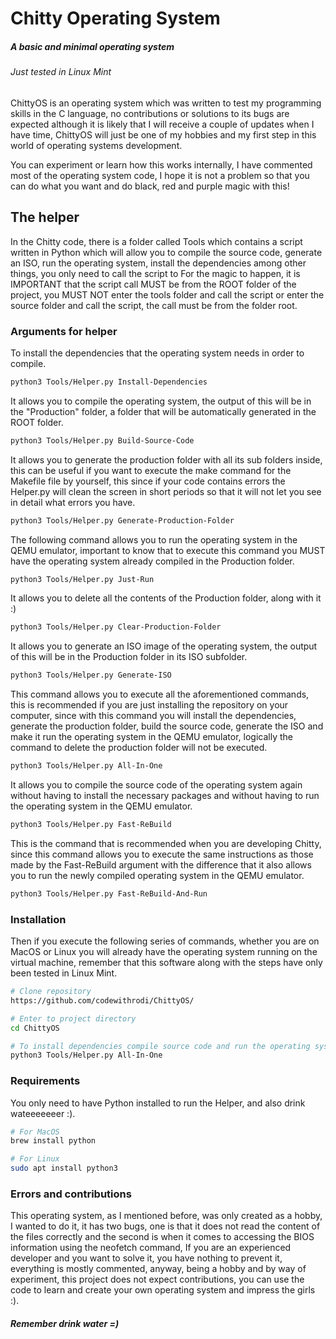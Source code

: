 # Chitty Operating System
##### A basic and minimal operating system
###### Just tested in Linux Mint
ChittyOS is an operating system which was written to test my programming skills in the C language, no contributions or solutions to its bugs are expected although it is likely that I will receive a couple of updates when I have time, ChittyOS will just be one of my hobbies and my first step in this world of operating systems development.

You can experiment or learn how this works internally, I have commented most of the operating system code, I hope it is not a problem so that you can do what you want and do black, red and purple magic with this!

## The helper
In the Chitty code, there is a folder called Tools which contains a script written in Python which will allow you to compile the source code, generate an ISO, run the operating system, install the dependencies among other things, you only need to call the script to For the magic to happen, it is IMPORTANT that the script call MUST be from the ROOT folder of the project, you MUST NOT enter the tools folder and call the script or enter the source folder and call the script, the call must be from the folder root.

### Arguments for helper
To install the dependencies that the operating system needs in order to compile.
```bash
python3 Tools/Helper.py Install-Dependencies
```
It allows you to compile the operating system, the output of this will be in the "Production" folder, a folder that will be automatically generated in the ROOT folder.
```bash
python3 Tools/Helper.py Build-Source-Code
```
It allows you to generate the production folder with all its sub folders inside, this can be useful if you want to execute the make command for the Makefile file by yourself, this since if your code contains errors the Helper.py will clean the screen in short periods so that it will not let you see in detail what errors you have.
```bash
python3 Tools/Helper.py Generate-Production-Folder
```
The following command allows you to run the operating system in the QEMU emulator, important to know that to execute this command you MUST have the operating system already compiled in the Production folder.
```bash
python3 Tools/Helper.py Just-Run
```
It allows you to delete all the contents of the Production folder, along with it :)
```bash
python3 Tools/Helper.py Clear-Production-Folder
```
It allows you to generate an ISO image of the operating system, the output of this will be in the Production folder in its ISO subfolder.
```bash
python3 Tools/Helper.py Generate-ISO
```
This command allows you to execute all the aforementioned commands, this is recommended if you are just installing the repository on your computer, since with this command you will install the dependencies, generate the production folder, build the source code, generate the ISO and make it run the operating system in the QEMU emulator, logically the command to delete the production folder will not be executed.
```bash
python3 Tools/Helper.py All-In-One
```
It allows you to compile the source code of the operating system again without having to install the necessary packages and without having to run the operating system in the QEMU emulator.
```bash
python3 Tools/Helper.py Fast-ReBuild
```
This is the command that is recommended when you are developing Chitty, since this command allows you to execute the same instructions as those made by the Fast-ReBuild argument with the difference that it also allows you to run the newly compiled operating system in the QEMU emulator.
```bash
python3 Tools/Helper.py Fast-ReBuild-And-Run
```

### Installation
Then if you execute the following series of commands, whether you are on MacOS or Linux you will already have the operating system running on the virtual machine, remember that this software along with the steps have only been tested in Linux Mint.
```bash
# Clone repository
https://github.com/codewithrodi/ChittyOS/

# Enter to project directory
cd ChittyOS

# To install dependencies compile source code and run the operating system.
python3 Tools/Helper.py All-In-One
```
### Requirements
You only need to have Python installed to run the Helper, and also drink wateeeeeeer :).

```bash
# For MacOS
brew install python

# For Linux
sudo apt install python3
```
### Errors and contributions
This operating system, as I mentioned before, was only created as a hobby, I wanted to do it, it has two bugs, one is that it does not read the content of the files correctly and the second is when it comes to accessing the BIOS information using the neofetch command, If you are an experienced developer and you want to solve it, you have nothing to prevent it, everything is mostly commented, anyway, being a hobby and by way of experiment, this project does not expect contributions, you can use the code to learn and create your own operating system and impress the girls :).

##### Remember drink water =)